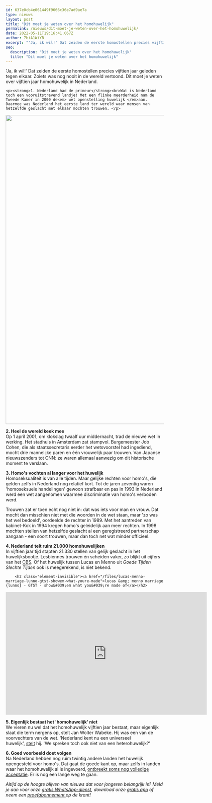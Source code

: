 ```yaml
---
id: 637e0cb4e061449f9666c36e7ad9ae7a
type: nieuws
layout: post
title: "Dit moet je weten over het homohuwelijk"
permalink: /nieuws/dit-moet-je-weten-over-het-homohuwelijk/
date: 2022-05-11T19:16:41.067Z
author: 7biA1WiYB
excerpt: "'Ja, ik wil!' Dat zeiden de eerste homostellen precies vijftien jaar geleden tegen elkaar. Zoiets was nog nooit in de wereld vertoond. Dit moet je weten over vijftien jaar homohuwelijk in Nederland.  "
seo:
  description: "Dit moet je weten over het homohuwelijk"
  title: "Dit moet je weten over het homohuwelijk"
---
```

'Ja, ik wil!' Dat zeiden de eerste homostellen precies vijftien jaar geleden tegen elkaar. Zoiets was nog nooit in de wereld vertoond. Dit moet je weten over vijftien jaar homohuwelijk in Nederland.  

    <p><strong>1. Nederland had de primeur</strong><br>Wat is Nederland toch een vooruitstrevend landje! Met een flinke meerderheid nam de Tweede Kamer in 2000 de<em> wet openstelling huwelijk </em>aan. Daarmee was Nederland het eerste land ter wereld waar mensen van hetzelfde geslacht met elkaar mochten trouwen. </p>
<p><div class="media media-element-container media-default"><div id="file-17347" class="file file-image file-image-jpeg">

        
  
  <div class="content">
    <img title="Beeld: ANP" height="982" width="1836" class="media-element file-default" src="https://original.sevendays.nl/sites/default/files/ANP-996687.jpg" alt="">  </div>

  
</div>
</div>
<p><strong>2. Heel de wereld keek mee</strong><br>Op 1 april 2001, om klokslag twaalf uur middernacht, trad de nieuwe wet in werking. Het stadhuis in Amsterdam zat stampvol. Burgemeester Job Cohen, die als staatssecretaris eerder het wetsvoorstel had ingediend, mocht drie mannelijke paren en één vrouwelijk paar trouwen. Van Japanse nieuwszenders tot CNN: ze waren allemaal aanwezig om dit historische moment te verslaan.</p>
<p><strong>3. Homo's vochten al langer voor het huwelijk</strong><br>Homoseksualiteit is van alle tijden. Maar gelijke rechten voor homo's, die gelden zelfs in Nederland nog relatief kort. Tot de jaren zeventig waren 'homoseksuele handelingen' gewoon strafbaar en pas in 1993 in Nederland werd een wet aangenomen waarmee discriminatie van homo's verboden werd.</p>
<p>Trouwen zat er toen echt nog niet in: dat was iets voor man en vrouw. Dat mocht dan misschien niet met die woorden in de wet staan, maar 'zo was het wel bedoeld', oordeelde de rechter in 1989. Met het aantreden van kabinet-Kok in 1994 kregen homo's geleidelijk aan meer rechten. In 1998 mochten stellen van hetzelfde geslacht al een geregistreerd partnerschap aangaan - een soort trouwen, maar dan toch net wat minder officieel.</p>
<p><strong>4. Nederland telt ruim 21.000 homohuwelijken</strong><br>In vijftien jaar tijd stapten 21.330 stellen van gelijk geslacht in het huwelijksbootje. Lesbiennes trouwen én scheiden vaker, zo blijkt uit cijfers van het <a href="http://www.cbs.nl/nl-NL/menu/themas/bevolking/publicaties/artikelen/archief/2016/vrouwenparen-vaker-uit-elkaar-dan-mannenparen.htm" target="_blank">CBS</a><em>. </em>Of het huwelijk tussen Lucas en Menno uit <em>Goede Tijden Slechte Tijden</em> ook is meegerekend, is niet bekend.</p>
<p><div class="media media-element-container media-default"><div id="file-17346" class="file file-video file-video-youtube">

        <h2 class="element-invisible"><a href="/files/lucas-menno-marriage-lunno-gtst-showem-what-youre-made">lucas &amp; menno marriage {lunno} - GTST - show&#039;em what you&#039;re made of</a></h2>
    
  
  <div class="content">
    <div class="media-youtube-video media-element file-default media-youtube-1">
  <iframe class="media-youtube-player" width="640" height="390" title="lucas &amp; menno marriage {lunno} - GTST - show&#039;em what you&#039;re made of" src="https://www.youtube.com/embed/bT1Fwo4eM-I?wmode=opaque&controls=" name="lucas &amp; menno marriage {lunno} - GTST - show&#039;em what you&#039;re made of" frameborder="0" allowfullscreen="">Video van lucas &amp;amp; menno marriage {lunno} - GTST - show&amp;#039;em what you&amp;#039;re made of</iframe>
</div>
  </div>

  
</div>
</div>
<p><strong>5. Eigenlijk bestaat het 'homohuwelijk' niet</strong><br>We vieren nu wel dat het homohuwelijk vijftien jaar bestaat, maar eigenlijk slaat die term nergens op, stelt Jan Wolter Wabeke. Hij was een van de voorvechters van de wet. 'Nederland kent nu een universeel huwelijk', <a href="http://janwolterwabeke.nl/initiator-homohuwelijk/" target="_blank">stelt</a> hij. 'We spreken toch ook niet van een heterohuwelijk?'</p>
<p><strong>6. Goed voorbeeld doet volgen</strong><br>Na Nederland hebben nog ruim twintig andere landen het huwelijk opengesteld voor homo's. Dat gaat de goede kant op, maar zelfs in landen waar het homohuwelijk al is ingevoerd, <a href="https://original.sevendays.nl/nieuws/homohuwelijk-over-de-hele-wereld" target="_blank">ontbreekt soms nog volledige acceptatie</a>. Er is nog een lange weg te gaan.</p>
<p><em>Altijd op de hoogte blijven van nieuws dat voor jongeren belangrijk is? Meld je aan voor onze <a href="https://original.sevendays.nl/whatsapp">gratis WhatsApp-dienst</a>, download onze <a href="https://original.sevendays.nl/app">gratis app</a> of neem een <a href="https://original.sevendays.nl/abonnement">proefabonnement </a>op de krant!</em></p>  
